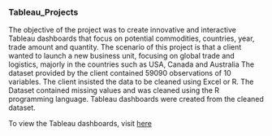 ### Tableau_Projects


The objective of the project was to create innovative and interactive Tableau dashboards that focus on potential commodities, countries, year, trade amount and quantity. The scenario of this project is that a client wanted to launch a new business unit, focusing on global trade and logistics, majorly in the countries such as USA, Canada and Australia The dataset provided by the client contained 59090 observations of 10 variables. The client insisted the data to be cleaned using Excel or R. The Dataset contained missing values and was cleaned using the R programming language. Tableau dashboards were created from the cleaned dataset.

To view the Tableau dashboards, visit [here]()
